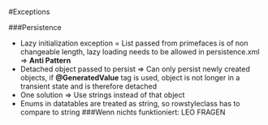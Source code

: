 #Exceptions

###Persistence

- Lazy initialization exception = List passed from primefaces is of non changeable length, lazy loading needs to be allowed in persistence.xml => **Anti Pattern**
- Detached object passed to persist => Can only persist newly created objects, if **@GeneratedValue** tag is used, object is not longer in a transient state and is therefore detached
- One solution => Use strings instead of that object
- Enums in datatables are treated as string, so rowstyleclass has to compare to string
###Wenn nichts funktioniert: LEO FRAGEN






